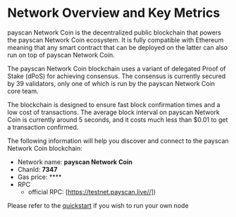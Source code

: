 # Network Overview and Key Metrics

payscan Network Coin is the decentralized public blockchain that powers the payscan Network Coin ecosystem. It is fully compatible with Ethereum meaning that any smart contract that can be deployed on the latter can also run on top of payscan Network Coin.

The payscan Network Coin blockchain uses a variant of delegated Proof of Stake \(dPoS\) for achieving consensus. The consensus is currently secured by 39 validators, only one of which is run by the payscan Network Coin core team.

The blockchain is designed to ensure fast block confirmation times and a low cost of transactions. The average block interval on payscan Network Coin is currently around 5 seconds, and it costs much less than $0.01 to get a transaction confirmed.

The following information will help you discover and connect to the payscan Network Coin blockchain:   

* Network name: **payscan Network Coin**
* ChanId: **7347**
* Gas price: ****
* RPC
  * official RPC: [https://testnet.payscan.live//])
 

Please refer to the [quickstart](https://github.com/fkt20/FAKTNetwork/#using-quickstart) if you wish to run your own node

